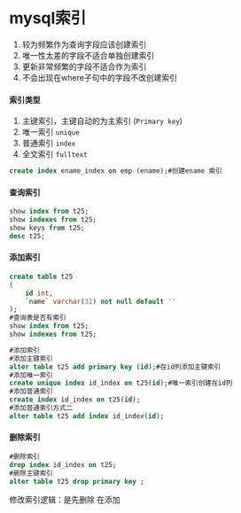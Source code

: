 # mysql索引

1. 较为频繁作为查询字段应该创建索引
2. 唯一性太差的字段不适合单独创建索引
3. 更新非常频繁的字段不适合作为索引
4. 不会出现在where子句中的字段不改创建索引

#### 索引类型
1. 主键索引，主键自动的为主索引 (`Primary key`)
2. 唯一索引 `unique`
3. 普通索引 `index`
4. 全文索引 `fulltext`
```sql
create index ename_index on emp (ename);#创建ename 索引
```
#### 查询索引
```sql
show index from t25;
show indexes from t25;
show keys from t25;
desc t25;
```
#### 添加索引
```sql
create table t25
(
    id int,
    `name` varchar(32) not null default ''
);
#查询表是否有索引
show index from t25;
show indexes from t25;

#添加索引
#添加主键索引
alter table t25 add primary key (id);#在id列添加主键索引
#添加唯一索引
create unique index id_index on t25(id);#唯一索引创建在id列
#添加普通索引
create index id_index on t25(id);
#添加普通索引方式二
alter table t25 add index id_index(id);
```
#### 删除索引

```sql
#删除索引
drop index id_index on t25;
#删除主键索引
alter table t25 drop primary key ;
```
修改索引逻辑：是先删除 在添加